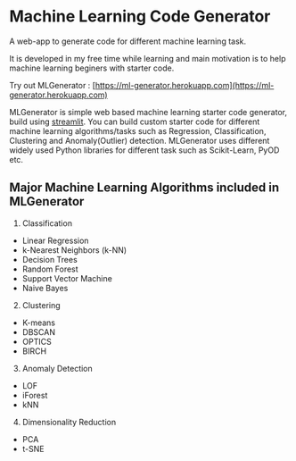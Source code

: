 # Machine Learning Code Generator

A web-app to generate code for different machine learning task.

It is developed in my free time while learning and main motivation is to help machine learning beginers with starter code. 

Try out MLGenerator : [https://ml-generator.herokuapp.com](https://ml-generator.herokuapp.com)

MLGenerator is simple web based machine learning starter code generator, build using [streamlit](https://www.streamlit.io). You can build custom starter code for different machine learning algorithms/tasks such as Regression, Classification, Clustering and Anomaly(Outlier) detection. MLGenerator uses different widely used Python libraries for different task such as Scikit-Learn, PyOD etc.

## Major Machine Learning Algorithms included in MLGenerator

1. Classification
- Linear Regression
- k-Nearest Neighbors (k-NN)
- Decision Trees
- Random Forest
- Support Vector Machine
- Naive Bayes

2. Clustering
- K-means
- DBSCAN
- OPTICS
- BIRCH

3. Anomaly Detection
- LOF
- iForest
- kNN

4. Dimensionality Reduction
- PCA
- t-SNE
